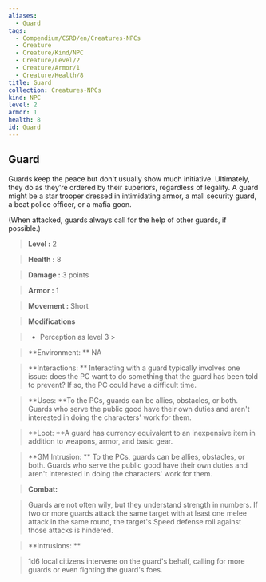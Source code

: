 ```yaml
---
aliases:
  - Guard
tags:
  - Compendium/CSRD/en/Creatures-NPCs
  - Creature
  - Creature/Kind/NPC
  - Creature/Level/2
  - Creature/Armor/1
  - Creature/Health/8
title: Guard
collection: Creatures-NPCs
kind: NPC
level: 2
armor: 1
health: 8
id: Guard
---
```

## Guard    
Guards keep the peace but don't usually show much initiative. Ultimately, they do as they're ordered by their superiors, regardless of legality. A guard might be a star trooper dressed in intimidating armor, a mall security guard, a beat police officer, or a mafia goon.  
(When attacked, guards always call for the help of other guards, if possible.)    
  
    
> **Level :** 2    
> **Health :** 8    
> **Damage :** 3 points    
> **Armor :** 1    
> **Movement :** Short    
> **Modifications**    
>- Perception as level 3 >  
>    
> **Environment: ** NA    
> **Interactions: ** Interacting with a guard typically involves one issue: does the PC want to do something that the guard has been told to prevent? If so, the PC could have a difficult time.    
> **Uses: **To the PCs, guards can be allies, obstacles, or both. Guards who serve the public good have their own duties and aren't interested in doing the characters' work for them.    
> **Loot: **A guard has currency equivalent to an inexpensive item in addition to weapons, armor, and basic gear.    
> **GM Intrusion: ** To the PCs, guards can be allies, obstacles, or both. Guards who serve the public good have their own duties and aren't interested in doing the characters' work for them.    
  
> **Combat:**   
> Guards are not often wily, but they understand strength in numbers. If two or more guards attack the same target with at least one melee attack in the same round, the target's Speed defense roll against those attacks is hindered.    
    
  
> **Intrusions: **   
> 1d6 local citizens intervene on the guard's behalf, calling for more guards or even fighting the guard's foes.    
